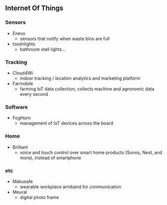 ## Internet Of Things

### Sensors
* Enevo 
	* sensors that notify when waste bins are full
* tooshlights
	* bathroom stall lights...

### Tracking
* Cloud4Wi
	* indoor tracking / location analytics and marketing platform
* Farmobile
	* farming IoT data collection, collects machine and agronomic data every second

### Software
* FogHorn
	* management of IoT devices across the board


### Home
* Brilliant
	* voice and touch control over smart home products (Sonos, Nest, and more), instead of smartphone

### etc
* Makusafe
	* wearable workplace armband for communication
* Meural
	* digital photo frame
